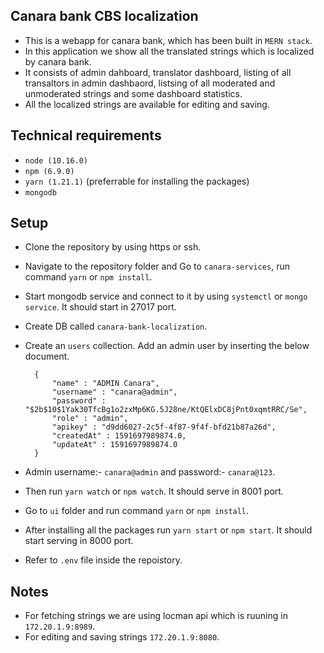 ## Canara bank CBS localization
- This is a webapp for canara bank, which has been built in ```MERN stack```.
- In this application we show all the translated strings which is localized by canara bank.
- It consists of admin dahboard, translator dashboard, listing of all transaltors in admin dashbaord, listsing of all moderated and unmoderated strings and some dashboard statistics.
- All the localized strings are available for editing and saving.

## Technical requirements
- ```node (10.16.0)```
- ```npm (6.9.0)```
- ```yarn (1.21.1)``` (preferrable for installing the packages)
- ```mongodb```

## Setup
- Clone the repository by using https or ssh.
- Navigate to the repository folder and Go to ```canara-services```, run command ```yarn``` or ```npm install```.
- Start mongodb service and connect to it by using ```systemctl``` or ```mongo service```. It should start in 27017 port.
- Create DB called ```canara-bank-localization```.
- Create an ```users``` collection. Add an admin user by inserting the below document.
        
        {
            "name" : "ADMIN Canara",
            "username" : "canara@admin",
            "password" : "$2b$10$1Yak30TfcBg1o2zxMp6KG.5J28ne/KtQElxDC8jPnt0xqmtRRC/Se",
            "role" : "admin",
            "apikey" : "d9dd6027-2c5f-4f87-9f4f-bfd21b87a26d",
            "createdAt" : 1591697989874.0,
            "updateAt" : 1591697989874.0
        }
        
- Admin username:- ```canara@admin``` and password:- ```canara@123```.
- Then run ```yarn watch``` or ```npm watch```. It should serve in 8001 port.
- Go to ```ui``` folder and run command ```yarn``` or ```npm install```.
- After installing all the packages run ```yarn start``` or ```npm start```. It should start serving in 8000 port.
- Refer to ```.env``` file inside the repoistory.

## Notes
- For fetching strings we are using locman api which is ruuning in ```172.20.1.9:8989```.
- For editing and saving strings ```172.20.1.9:8080```.